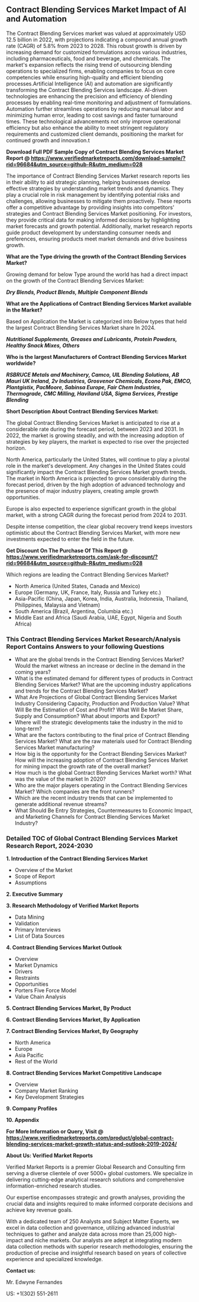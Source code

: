 <h2>Contract Blending Services Market Impact of AI and Automation</h2>The Contract Blending Services market was valued at approximately USD 12.5 billion in 2022, with projections indicating a compound annual growth rate (CAGR) of 5.8% from 2023 to 2028. This robust growth is driven by increasing demand for customized formulations across various industries, including pharmaceuticals, food and beverage, and chemicals. The market's expansion reflects the rising trend of outsourcing blending operations to specialized firms, enabling companies to focus on core competencies while ensuring high-quality and efficient blending processes.Artificial Intelligence (AI) and automation are significantly transforming the Contract Blending Services landscape. AI-driven technologies are enhancing the precision and efficiency of blending processes by enabling real-time monitoring and adjustment of formulations. Automation further streamlines operations by reducing manual labor and minimizing human error, leading to cost savings and faster turnaround times. These technological advancements not only improve operational efficiency but also enhance the ability to meet stringent regulatory requirements and customized client demands, positioning the market for continued growth and innovation.t</p><p id="" class=""><strong>Download Full PDF Sample Copy of Contract Blending Services Market Report @ <a href="https://www.verifiedmarketreports.com/download-sample/?rid=96684&utm_source=github-R&utm_medium=028" target="_blank">https://www.verifiedmarketreports.com/download-sample/?rid=96684&utm_source=github-R&utm_medium=028</a></strong></p><p>The importance of&nbsp;Contract Blending Services Market research reports lies in their ability to aid strategic planning, helping businesses develop effective strategies by understanding market trends and dynamics. They play a crucial role in risk management by identifying potential risks and challenges, allowing businesses to mitigate them proactively. These reports offer a competitive advantage by providing insights into competitors' strategies and Contract Blending Services Market positioning. For investors, they provide critical data for making informed decisions by highlighting market forecasts and growth potential. Additionally, market research reports guide product development by understanding consumer needs and preferences, ensuring products meet market demands and drive business growth.</p><p><strong>What are the&nbsp;Type driving the growth of the Contract Blending Services Market?</strong></p><p id="" class="">Growing demand for below Type around the world has had a direct impact on the growth of the Contract Blending Services Market:</p><em><strong>Dry Blends, Product Blends, Multiple Component Blends</strong></em></p><strong>What are the&nbsp;Applications&nbsp;of Contract Blending Services Market available in the Market?</strong></p><p id="" class="">Based on Application the Market is categorized into Below types that held the largest Contract Blending Services Market share In 2024.</p><em><strong>Nutritional Supplements, Greases and Lubricants, Protein Powders, Healthy Snack Mixes, Others</strong></em></p><strong>Who is the largest Manufacturers of Contract Blending Services Market worldwide?</strong></p><p><em><strong>RSBRUCE Metals and Machinery, Camco, UIL Blending Solutions, AB Mauri UK Ireland, 2v Industries, Grosvenor Chemicals, Econo Pak, EMCO, Plantgistix, PacMoore, Sabinsa Europe, Fair Chem Industries, Thermograde, CMC Milling, Haviland USA, Sigma Services, Prestige Blending</strong></em></p><p id="" class=""><strong>Short Description About Contract Blending Services Market:</strong></p><p>The global Contract Blending Services Market is anticipated to rise at a considerable rate during the forecast period, between 2023 and 2031. In 2022, the market is growing steadily, and with the increasing adoption of strategies by key players, the market is expected to rise over the projected horizon.</p><p>North America, particularly the United States, will continue to play a pivotal role in the market's development. Any changes in the United States could significantly impact the Contract Blending Services Market growth trends. The market in North America is projected to grow considerably during the forecast period, driven by the high adoption of advanced technology and the presence of major industry players, creating ample growth opportunities.</p><p>Europe is also expected to experience significant growth in the global market, with a strong CAGR during the forecast period from 2024 to 2031.</p><p>Despite intense competition, the clear global recovery trend keeps investors optimistic about the Contract Blending Services Market, with more new investments expected to enter the field in the future.</p><p id="" class=""><strong>Get Discount On The Purchase Of This Report @ <a href="https://www.verifiedmarketreports.com/ask-for-discount/?rid=96684&utm_source=github-R&utm_medium=028" target="_blank">https://www.verifiedmarketreports.com/ask-for-discount/?rid=96684&utm_source=github-R&utm_medium=028</a></strong></p>Which regions are leading the Contract Blending Services Market?</p><ul><li>North America (United States, Canada and Mexico)</li><li>Europe (Germany, UK, France, Italy, Russia and Turkey etc.)</li><li>Asia-Pacific (China, Japan, Korea, India, Australia, Indonesia, Thailand, Philippines, Malaysia and Vietnam)</li><li>South America (Brazil, Argentina, Columbia etc.)</li><li>Middle East and Africa (Saudi Arabia, UAE, Egypt, Nigeria and South Africa)</li></ul><h3 id="" class="">This Contract Blending Services Market Research/Analysis Report Contains Answers to your following Questions</h3><ul><li>What are the global trends in the Contract Blending Services Market? Would the market witness an increase or decline in the demand in the coming years?</li><li>What is the estimated demand for different types of products in Contract Blending Services Market? What are the upcoming industry applications and trends for the Contract Blending Services Market?</li><li>What Are Projections of Global Contract Blending Services Market Industry Considering Capacity, Production and Production Value? What Will Be the Estimation of Cost and Profit? What Will Be Market Share, Supply and Consumption? What about imports and Export?</li><li>Where will the strategic developments take the industry in the mid to long-term?</li><li>What are the factors contributing to the final price of Contract Blending Services Market? What are the raw materials used for Contract Blending Services Market manufacturing?</li><li>How big is the opportunity for the Contract Blending Services Market? How will the increasing adoption of Contract Blending Services Market for mining impact the growth rate of the overall market?</li><li>How much is the global Contract Blending Services Market worth? What was the value of the market In 2020?</li><li>Who are the major players operating in the Contract Blending Services Market? Which companies are the front runners?</li><li>Which are the recent industry trends that can be implemented to generate additional revenue streams?</li><li>What Should Be Entry Strategies, Countermeasures to Economic Impact, and Marketing Channels for Contract Blending Services Market Industry?</li></ul><h3 id="" class="">Detailed TOC of Global Contract Blending Services Market Research Report, 2024-2030</h3><p id="" class=""><strong>1. Introduction of the Contract Blending Services Market</strong></p><ul><li>Overview of the Market</li><li>Scope of Report</li><li>Assumptions</li></ul><p id="" class=""><strong>2. Executive Summary</strong></p><p id="" class=""><strong>3. Research Methodology of Verified Market Reports</strong></p><ul><li>Data Mining</li><li>Validation</li><li>Primary Interviews</li><li>List of Data Sources</li></ul><p id="" class=""><strong>4. Contract Blending Services Market Outlook</strong></p><ul><li>Overview</li><li>Market Dynamics</li><li>Drivers</li><li>Restraints</li><li>Opportunities</li><li>Porters Five Force Model</li><li>Value Chain Analysis</li></ul><p id="" class=""><strong>5. Contract Blending Services Market, By Product</strong></p><p id="" class=""><strong>6. Contract Blending Services Market, By Application</strong></p><p id="" class=""><strong>7. Contract Blending Services Market, By Geography</strong></p><ul><li>North America</li><li>Europe</li><li>Asia Pacific</li><li>Rest of the World</li></ul><p id="" class=""><strong>8. Contract Blending Services Market Competitive Landscape</strong></p><ul><li>Overview</li><li>Company Market Ranking</li><li>Key Development Strategies</li></ul><p id="" class=""><strong>9. Company Profiles</strong></p><p id="" class=""><strong>10. Appendix</strong></p><p id="" class=""><strong>For More Information or Query, Visit @ <a href="https://www.verifiedmarketreports.com/product/global-contract-blending-services-market-growth-status-and-outlook-2019-2024/" target="_blank">https://www.verifiedmarketreports.com/product/global-contract-blending-services-market-growth-status-and-outlook-2019-2024/</a></strong></p><p id="" class=""><strong>About Us: Verified Market Reports</strong></p><p id="" class="">Verified Market Reports is a premier Global Research and Consulting firm serving a diverse clientele of over 5000+ global customers. We specialize in delivering cutting-edge analytical research solutions and comprehensive information-enriched research studies.</p><p id="" class="">Our expertise encompasses strategic and growth analyses, providing the crucial data and insights required to make informed corporate decisions and achieve key revenue goals.</p><p id="" class="">With a dedicated team of 250 Analysts and Subject Matter Experts, we excel in data collection and governance, utilizing advanced industrial techniques to gather and analyze data across more than 25,000 high-impact and niche markets. Our analysts are adept at integrating modern data collection methods with superior research methodologies, ensuring the production of precise and insightful research based on years of collective experience and specialized knowledge.</p><p id="" class=""><strong>Contact us:</strong></p><p id="" class="">Mr. Edwyne Fernandes</p><p id="" class="">US: +1(302) 551-2611</p>